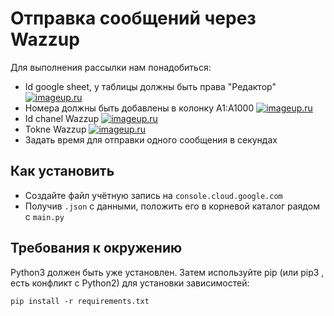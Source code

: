 # Отправка сообщений через Wazzup

Для выполнения рассылки нам понадобиться:
* Id google sheet, у таблицы должны быть права "Редактор"
[![imageup.ru](https://imageup.ru/img286/3979243/chrome_4xgeyuxast.png)](https://imageup.ru/img286/3979243/chrome_4xgeyuxast.png.html)
* Номера должны быть добавлены в колонку A1:A1000
[![imageup.ru](https://imageup.ru/img200/3979250/chrome_lkykx7vzij.png)](https://imageup.ru/img200/3979250/chrome_lkykx7vzij.png.html)
* Id chanel Wazzup
[![imageup.ru](https://imageup.ru/img167/3979242/opera_xtuhqmw3q8.png)](https://imageup.ru/img167/3979242/opera_xtuhqmw3q8.png.html)
* Tokne Wazzup
[![imageup.ru](https://imageup.ru/img220/3979244/opera_ns8edpw5vm.png)](https://imageup.ru/img220/3979244/opera_ns8edpw5vm.png.html)
* Задать время для отправки одного сообщения в секундах

## Как установить


- Создайте файл  учётную запись на `console.cloud.google.com`
- Получив `.json` с данными, положить его в корневой каталог раядом с `main.py`


## Требования к окружению

Python3 должен быть уже установлен.
Затем используйте  pip  (или  pip3 , есть конфликт с Python2) для установки зависимостей:

`pip install -r requirements.txt`
